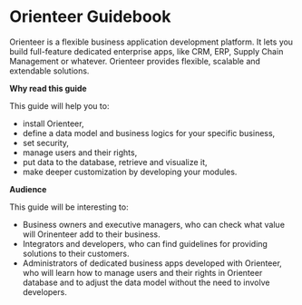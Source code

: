 # Orienteer Guidebook


Orienteer is a flexible business application development platform. It lets you build full-feature dedicated enterprise apps, like CRM, ERP, Supply Chain Management or whatever. Orienteer provides flexible, scalable and extendable solutions.

**Why read this guide**

This guide will help you to:
* install Orienteer,
* define a data model and business logics for your specific business,
* set security,
* manage users and their rights,
* put data to the database, retrieve and visualize it,
* make deeper customization by developing your modules.


**Audience**

This guide will be interesting to:
* Business owners and executive managers, who can check what value will  Orinenteer add to their business.
* Integrators and developers, who can find guidelines for providing solutions to their customers.
* Administrators of dedicated business apps developed with Orienteer, who will learn how to manage users and their rights in Orienteer database and to adjust the data model without the need to involve developers.

